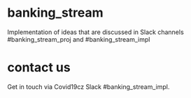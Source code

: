 # banking_stream
Implementation of ideas that are discussed in Slack channels #banking_stream_proj and #banking_stream_impl

# contact us
Get in touch via Covid19cz Slack #banking_stream_impl. 
